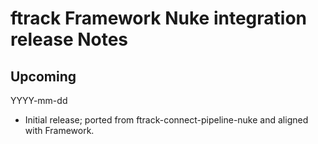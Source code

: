 # ftrack Framework Nuke integration release Notes

## Upcoming
YYYY-mm-dd

* Initial release; ported from ftrack-connect-pipeline-nuke and aligned with Framework.
